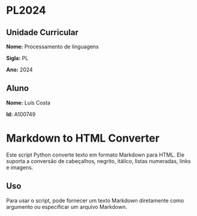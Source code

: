 # PL2024

## Unidade Curricular

**Nome:** Processamento de linguagens

**Sigla:** PL

**Ano:** 2024

## Aluno

**Nome:** Luís Costa

**Id:** A100749


# Markdown to HTML Converter

Este script Python converte texto em formato Markdown para HTML. Ele suporta a conversão de cabeçalhos, negrito, itálico, listas numeradas, links e imagens.

## Uso

Para usar o script, pode fornecer um texto Markdown diretamente como argumento ou especificar um arquivo Markdown.
